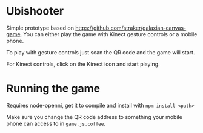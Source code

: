 # Ubishooter

Simple prototype based on https://github.com/straker/galaxian-canvas-game. You can either play the game
with Kinect gesture controls or a mobile phone.

To play with gesture controls just scan the QR code and the game will start.

For Kinect controls, click on the Kinect icon and start playing.

# Running the game

Requires node-openni, get it to compile and install with ```npm install <path>```

Make sure you change the QR code address to something your mobile phone can access to in ```game.js.coffee```.
